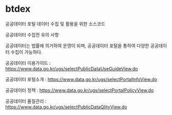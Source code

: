 # btdex
공공데이터 포털 데이터 수집 및 활용을 위한 소스코드

공공데이터 수집전 유의 사항  

공공데이터는 법률에 의거하여 운영이 되며,  공공데이터 포털을 통하여 다양한 공공데이터 수집이 가능하다. 

공공데이터 이용가이드 : https://www.data.go.kr/ugs/selectPublicDataUseGuideView.do

공공데이터 포털소개 : https://www.data.go.kr/ugs/selectPortalInfoView.do 

공공데이터 정책 : https://www.data.go.kr/ugs/selectPortalPolicyView.do

공공데이터 품질관리 : https://www.data.go.kr/ugs/selectPublicDataQlityView.do
